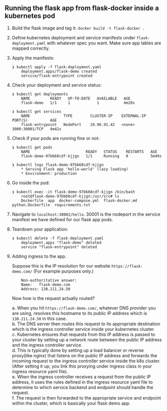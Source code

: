 ## Running the flask app from flask-docker inside a kubernetes pod

1.  Build the flask image and tag it:   `docker build -t flask-docker .`

2.  Define kubernetes deployment and service manifests under `flask-deployment.yaml` with whatever spec you want. Make sure app lables are mapped correctly.

3.  Apply the manifests:
    ```
    ❯ kubectl apply -f flask-deployment.yaml 
        deployment.apps/flask-demo created
        service/flask-entrypoint created

4.  Check your deployment and service status:
    ```
    ❯ kubectl get deployments
        NAME         READY   UP-TO-DATE   AVAILABLE   AGE
        flask-demo   1/1     1            1           4m20s
    
    ❯ kubectl get services
        NAME               TYPE        CLUSTER-IP    EXTERNAL-IP   PORT(S)          AGE
        flask-entrypoint   NodePort    10.96.91.42   <none>        3000:30001/TCP   4m42s

5.  Check if your pods are running fine or not:
    ```
    ❯ kubectl get pods
        NAME                         READY   STATUS    RESTARTS   AGE
        flask-demo-97bb68cdf-kjjgn   1/1     Running   0          5m49s
    
    ❯ kubectl logs flask-demo-97bb68cdf-kjjgn
        * Serving Flask app 'hello-world' (lazy loading)
        * Environment: production

6.  Go inside the pod: 
    ```
    ❯ kubectl exec -it flask-demo-97bb68cdf-kjjgn /bin/bash
        root@flask-demo-97bb68cdf-kjjgn:/usr/src# ls
        Dockerfile  app  docker-compose.yml  flask-docker.md  python.Dockerfile  requirements.txt

7.  Navigate to `localhost:30001/hello`. 30001 is the nodeport in the service manifest we have defined for our flask app pods.

8.  Teardown your application: 
    ```
    ❯ kubectl delete -f flask-deployment.yaml
        deployment.apps "flask-demo" deleted
        service "flask-entrypoint" deleted

9.  Adding ingress to the app. 

    Suppose this is the IP resolution for our website `https://flask-demo.com/` (For example purposes only.)
    ```
        Non-authoritative answer:
        Name:	flask-demo.com
        Address: 130.211.24.50
    ```
    Now how is the request actually routed? 

    a.  When you hit `https://flask-demo.com/`, whatever DNS provider you are using, resolves this hostname to its public IP address
        which is `130.211.24.50` in this case.<br>
    b.  The DNS server then routes this request to its appropriate destination which is the ingress controller service inside your
        kubernetes cluster.<br>
    c.  Kubernetes ensures that requests from this IP address is passed to your cluster by setting up a network route between the
        public IP address and the ingress controller service.<br>
    d.  This is typically done by setting up a load balancer or reverse proxy(like nginx) that listens on the public IP address and
        forwards the incoming request to the ingress controller service inside the k8s cluster.
        (After setting it up, you link this proxying under ingress class in your ingress resource yaml file). <br>
    e.  When the ingress controller receives a request from the public IP address, it uses the rules defined in the ingress resource
        yaml file to determine to which service backend and endpoint should handle the request.<br>
    f.  The request is then forwarded to the appropriate service and endpoint within the cluster, which is basically your flask demo app.

